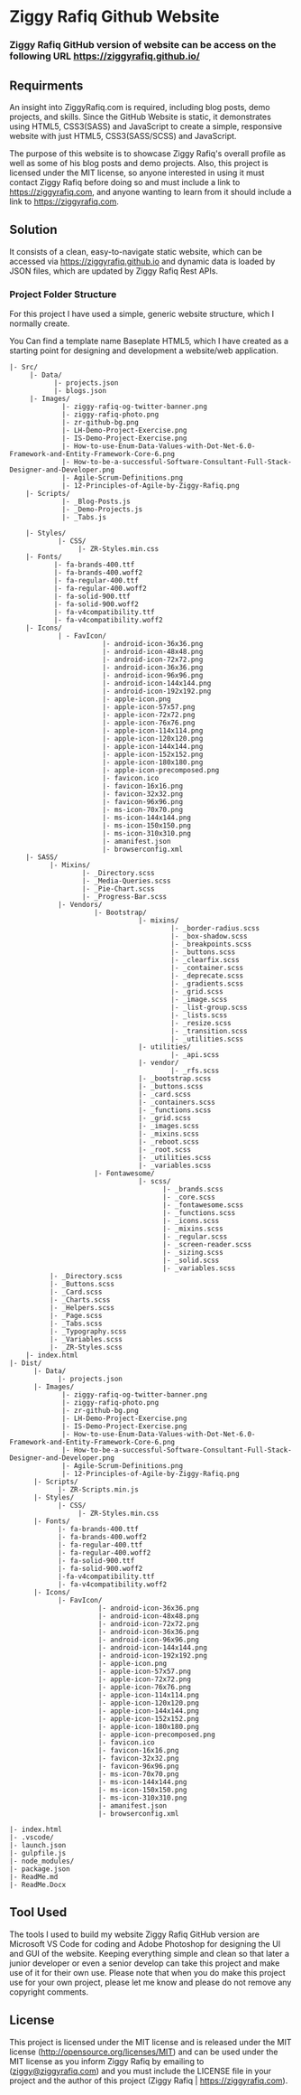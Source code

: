 # Ziggy Rafiq Github Website
### Ziggy Rafiq GitHub version of website can be access on the following URL https://ziggyrafiq.github.io/

## Requirments

An insight into ZiggyRafiq.com is required, including blog posts, demo projects, and skills. Since the GitHub Website is static, it demonstrates using HTML5, CSS3(SASS) and JavaScript to create a simple, responsive website with just HTML5, CSS3(SASS/SCSS) and JavaScript.

The purpose of this website is to showcase Ziggy Rafiq's overall profile as well as some of his blog posts and demo projects. Also, this project is licensed under the MIT license, so anyone interested in using it must contact Ziggy Rafiq before doing so and must include a link to https://ziggyrafiq.com, and anyone wanting to learn from it should include a link to https://ziggyrafiq.com.

## Solution

It consists of a clean, easy-to-navigate static website, which can be accessed via https://ziggyrafiq.github.io and dynamic data is loaded by JSON files, which are updated by Ziggy Rafiq Rest APIs.

### Project Folder Structure

For this project I have used a simple, generic website structure, which I normally create.

You Can find a template name Baseplate HTML5, which I have created as a starting point for designing and development a website/web application.

    |- Src/
    	 |- Data/
    		   |- projects.json
    		   |- blogs.json
    	 |- Images/
    			 |- ziggy-rafiq-og-twitter-banner.png
    			 |- ziggy-rafiq-photo.png
    			 |- zr-github-bg.png
    			 |- LH-Demo-Project-Exercise.png
    			 |- IS-Demo-Project-Exercise.png
    			 |- How-to-use-Enum-Data-Values-with-Dot-Net-6.0-Framework-and-Entity-Framework-Core-6.png
    			 |- How-to-be-a-successful-Software-Consultant-Full-Stack-Designer-and-Developer.png
    			 |- Agile-Scrum-Definitions.png
    			 |- 12-Principles-of-Agile-by-Ziggy-Rafiq.png
    	|- Scripts/
    			 |- _Blog-Posts.js
    			 |- _Demo-Projects.js
    			 |- _Tabs.js

    	|- Styles/
    		    |- CSS/
    				 |- ZR-Styles.min.css
    	|- Fonts/
        	   |- fa-brands-400.ttf
        	   |- fa-brands-400.woff2
        	   |- fa-regular-400.ttf
        	   |- fa-regular-400.woff2
        	   |- fa-solid-900.ttf
        	   |- fa-solid-900.woff2
        	   |- fa-v4compatibility.ttf
        	   |- fa-v4compatibility.woff2
        |- Icons/
    			| - FavIcon/
    					   |- android-icon-36x36.png
    					   |- android-icon-48x48.png
    					   |- android-icon-72x72.png
    					   |- android-icon-36x36.png
    					   |- android-icon-96x96.png
    					   |- android-icon-144x144.png
    					   |- android-icon-192x192.png
    					   |- apple-icon.png
    					   |- apple-icon-57x57.png
    					   |- apple-icon-72x72.png
    					   |- apple-icon-76x76.png
    					   |- apple-icon-114x114.png
    					   |- apple-icon-120x120.png
    					   |- apple-icon-144x144.png
    					   |- apple-icon-152x152.png
    					   |- apple-icon-180x180.png
    					   |- apple-icon-precomposed.png
    					   |- favicon.ico
    					   |- favicon-16x16.png
    					   |- favicon-32x32.png
    					   |- favicon-96x96.png
    					   |- ms-icon-70x70.png
    					   |- ms-icon-144x144.png
    					   |- ms-icon-150x150.png
    					   |- ms-icon-310x310.png
    					   |- amanifest.json
    					   |- browserconfig.xml
        |- SASS/
        	  |- Mixins/
        	          |- _Directory.scss
        	          |- _Media-Queries.scss
        	          |- _Pie-Chart.scss
        	          |- _Progress-Bar.scss
        	    |- Vendors/
        	             |- Bootstrap/
        	             			|- mixins/
    										|- _border-radius.scss
    										|- _box-shadow.scss
    										|- _breakpoints.scss
    										|- _buttons.scss
    										|- _clearfix.scss
    										|- _container.scss
    										|- _deprecate.scss
    										|- _gradients.scss
    										|- _grid.scss
    										|- _image.scss
    										|- _list-group.scss
    										|- _lists.scss
    										|- _resize.scss
    										|- _transition.scss
    										|- _utilities.scss
    								|- utilities/
    										|- _api.scss
    								|- vendor/
    										|- _rfs.scss
    								|- _bootstrap.scss
    								|- _buttons.scss
    								|- _card.scss
    								|- _containers.scss
    								|- _functions.scss
    								|- _grid.scss
    								|- _images.scss
    								|- _mixins.scss
    								|- _reboot.scss
    								|- _root.scss
    								|- _utilities.scss
    								|- _variables.scss
        	             |- Fontawesome/
    								|- scss/
    									  |- _brands.scss
    									  |- _core.scss
    									  |- _fontawesome.scss
    									  |- _functions.scss
    									  |- _icons.scss
    									  |- _mixins.scss
    									  |- _regular.scss
    									  |- _screen-reader.scss
    									  |- _sizing.scss
    									  |- _solid.scss
    									  |- _variables.scss
        	  |- _Directory.scss
        	  |- _Buttons.scss
        	  |- _Card.scss
        	  |- _Charts.scss
        	  |- _Helpers.scss
        	  |- _Page.scss
        	  |- _Tabs.scss
        	  |- _Typography.scss
        	  |- _Variables.scss
        	  |- _ZR-Styles.scss
    	|- index.html
    |- Dist/
    	  |- Data/
    			|- projects.json
    	  |- Images/
    			 |- ziggy-rafiq-og-twitter-banner.png
    			 |- ziggy-rafiq-photo.png
    			 |- zr-github-bg.png
    			 |- LH-Demo-Project-Exercise.png
    			 |- IS-Demo-Project-Exercise.png
    			 |- How-to-use-Enum-Data-Values-with-Dot-Net-6.0-Framework-and-Entity-Framework-Core-6.png
    			 |- How-to-be-a-successful-Software-Consultant-Full-Stack-Designer-and-Developer.png
    			 |- Agile-Scrum-Definitions.png
    			 |- 12-Principles-of-Agile-by-Ziggy-Rafiq.png
    	  |- Scripts/
    			|- ZR-Scripts.min.js
    	  |- Styles/
    			|- CSS/
    				 |- ZR-Styles.min.css
    	  |- Fonts/
    			|- fa-brands-400.ttf
    			|- fa-brands-400.woff2
    			|- fa-regular-400.ttf
    			|- fa-regular-400.woff2
    			|- fa-solid-900.ttf
    			|- fa-solid-900.woff2
    			|-fa-v4compatibility.ttf
    			|- fa-v4compatibility.woff2
    	  |- Icons/
    			|- FavIcon/
    	    			  |- android-icon-36x36.png
    	    			  |- android-icon-48x48.png
    	    			  |- android-icon-72x72.png
    	    			  |- android-icon-36x36.png
    	    			  |- android-icon-96x96.png
    	    			  |- android-icon-144x144.png
    	    			  |- android-icon-192x192.png
    	    			  |- apple-icon.png
    	    			  |- apple-icon-57x57.png
    	    			  |- apple-icon-72x72.png
    	    			  |- apple-icon-76x76.png
    	    			  |- apple-icon-114x114.png
    	    			  |- apple-icon-120x120.png
    	    			  |- apple-icon-144x144.png
    	    			  |- apple-icon-152x152.png
    	    			  |- apple-icon-180x180.png
    	    			  |- apple-icon-precomposed.png
    	    			  |- favicon.ico
    	    			  |- favicon-16x16.png
    	    			  |- favicon-32x32.png
    	    			  |- favicon-96x96.png
    	    			  |- ms-icon-70x70.png
    	    			  |- ms-icon-144x144.png
    	    			  |- ms-icon-150x150.png
    	    			  |- ms-icon-310x310.png
    	    			  |- amanifest.json
    	    			  |- browserconfig.xml

    |- index.html
    |- .vscode/
    |- launch.json
    |- gulpfile.js
    |- node_modules/
    |- package.json
    |- ReadMe.md
    |- ReadMe.Docx

## Tool Used
The tools I used to build my website Ziggy Rafiq GitHub version are Microsoft VS Code for coding and Adobe Photoshop for designing the UI and GUI of the website. Keeping everything simple and clean so that later a junior developer or even a senior develop can take this project and make use of it for their own use. Please note that when you do make this project use for your own project, please let me know and please do not remove any copyright comments.

## License

This project is licensed under the MIT license and is released under the MIT license (http://opensource.org/licenses/MIT) and can be used under the MIT license as you inform Ziggy Rafiq by emailing to (ziggy@ziggyrafiq.com) and you must include the LICENSE file in your project and the author of this project (Ziggy Rafiq | https://ziggyrafiq.com).
